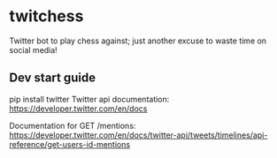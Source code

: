 # twitchess
Twitter bot to play chess against; just another excuse to waste time on social media!

## Dev start guide

pip install twitter
Twitter api documentation: https://developer.twitter.com/en/docs

Documentation for GET /mentions: https://developer.twitter.com/en/docs/twitter-api/tweets/timelines/api-reference/get-users-id-mentions
